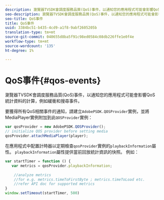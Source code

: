```yaml
---
description: 瀏覽器TVSDK會調度服務品質(QoS)事件，以通知您的應用程式可能會影響QoS統計資料的計算，例如緩衝和搜尋事件。
seo-description: 瀏覽器TVSDK會調度服務品質(QoS)事件，以通知您的應用程式可能會影響QoS統計資料的計算，例如緩衝和搜尋事件。
seo-title: QoS事件
title: QoS事件
uuid: 3384bc51-b435-4cd9-a1f8-9abf2605205b
translation-type: tm+mt
source-git-commit: 040655d8ba5f91c98ed0584c08db226ffe1e0f4e
workflow-type: tm+mt
source-wordcount: '135'
ht-degree: 1%

---
```



# QoS事件{#qos-events}

瀏覽器TVSDK會調度服務品質(QoS)事件，以通知您的應用程式可能會影響QoS統計資料的計算，例如緩衝和搜尋事件。

要獲得所有QoS相關事件的通知，請建立`AdobePSDK.QOSProvider`實例，並將MediaPlayer實例附加到此`QOSProvider`實例：

```js
var qosProvider = new AdobePSDK.QOSProvider(); 
// initialize QOS provider before setting media  
qosProvider.attachMediaPlayer(player);
```

在應用程式中配置計時器以定期檢查`qosProvider`實例的`playbackInformation`屬性。 `playbackInformation`屬性提供當前回放統計資訊的快照。 例如：

```js
var startTimer = function () { 
   var metrics = qosProvider.playbackInformation; 
 
    //analyze metrics 
    //for e.g. metrics.timeToFirstByte ; metrics.timeToLoad etc.  
    //refer API doc for supported metrics  
} 
window.setTimeout(startTimer, 500) 
```

